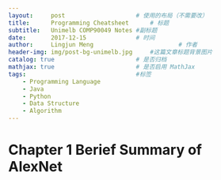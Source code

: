 ```yaml
---
layout:     post   				    # 使用的布局（不需要改）
title:      Programming Cheatsheet   	# 标题 
subtitle:   Unimelb COMP90049 Notes #副标题
date:       2017-12-15 				# 时间
author:     Lingjun Meng 						# 作者
header-img: img/post-bg-unimelb.jpg 	#这篇文章标题背景图片
catalog: true 						# 是否归档
mathjax: true                       # 是否启用 MathJax
tags:								#标签
    - Programming Language
    - Java
    - Python
    - Data Structure
	- Algorithm
---
```


# Chapter 1 Berief Summary of AlexNet

